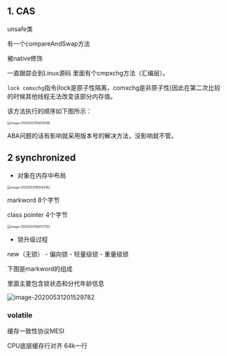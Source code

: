 ## 1. CAS

unsafe类

有一个compareAndSwap方法

被native修饰

一直跟踪会到Linux源码 里面有个cmpxchg方法（汇编层）。

`lock comxchg`指令(lock是原子性隔离，comxchg是非原子性)因此在第二次比较的时候其他线程无法改变该部分内存值。

该方法执行的顺序如下图所示：

<img src="C:\Users\there\AppData\Roaming\Typora\typora-user-images\image-20200531154510146.png" alt="image-20200531154510146" style="zoom:50%;" />

ABA问题的话有影响就采用版本号的解决方法，没影响就不管。



## 2 synchronized

- 对象在内存中布局

<img src="C:\Users\there\AppData\Roaming\Typora\typora-user-images\image-20200531191042162.png" alt="image-20200531191042162" style="zoom:50%;" />

markword 8个字节

class pointer 4个字节

<img src="C:\Users\there\AppData\Roaming\Typora\typora-user-images\image-20200531194117750.png" alt="image-20200531194117750" style="zoom:50%;" />

- 锁升级过程

new（无锁） - 偏向锁 - 轻量级锁 - 重量级锁

下图是markword的组成

里面主要包含锁状态和分代年龄信息 

![image-20200531201529782](C:\Users\there\AppData\Roaming\Typora\typora-user-images\image-20200531201529782.png)



### volatile

缓存一致性协议MESI

CPU底层缓存行对齐 64k一行